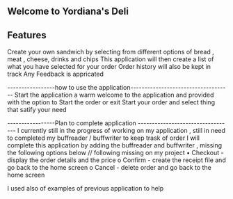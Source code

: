 Welcome to Yordiana's Deli 
----------------------------------------------------------------------------------------
Features
---------------------------
Create your own sandwich by selecting from different options of bread , meat , cheese, drinks and chips
This application will then create a list of what you have selected for your order 
Order history will also be kept in track 
Any Feedback is appricated 

-----------------how to use the application------------------------------------
Start the application a warm welcome to the application and provided with the option to Start the order or exit 
Start your order and select thing that satify your need

-----------------Plan to complete application ----------------------------------
I currently still in the progress of working on my application , still in need to completed my buffreader / buffwriter to keep trask of order 
I will complete this application by adding the buffreader and buffwriter , missing the following options below 
// following missing on my project 
• Checkout - display the order details and the price
o Confirm - create the receipt file and go back to the home screen
o Cancel - delete order and go back to the home screen

I used also of examples of previous application to help 



